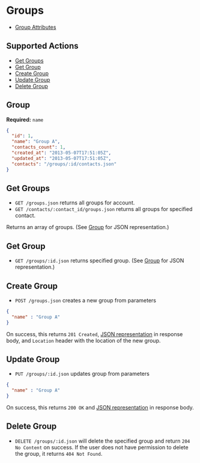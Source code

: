 # Groups

* [Group Attributes](#group)

## Supported Actions

* [Get Groups](#get-groups)
* [Get Group](#get-group)
* [Create Group](#create-group)
* [Update Group](#update-group)
* [Delete Group](#delete-group)

## Group

**Required:** ```name```

```json
{
  "id": 1,
  "name": "Group A",
  "contacts_count": 1,
  "created_at": "2013-05-07T17:51:05Z",
  "updated_at": "2013-05-07T17:51:05Z",
  "contacts": "/groups/:id/contacts.json"
}
```

## Get Groups

* ```GET /groups.json``` returns all groups for account.
* ```GET /contacts/:contact_id/groups.json``` returns all groups for specified contact.

Returns an array of groups. (See [Group](#group) for JSON representation.)

## Get Group

 * ```GET /groups/:id.json``` returns specified group. (See [Group](#group) for JSON representation.)

## Create Group

* ```POST /groups.json``` creates a new group from parameters

```json
{
  "name" : "Group A"
}
```

On success, this returns ```201 Created```, [JSON representation](#group) in response body, and ```Location``` header with the location of the new group.

## Update Group

* ```PUT /groups/:id.json``` updates group from parameters

```json
{
  "name" : "Group A"
}
```

On success, this returns ```200 OK``` and [JSON representation](#group) in response body.

## Delete Group

* ```DELETE /groups/:id.json``` will delete the specified group and return ```204 No Content``` on success. If the user does not have permission to delete the group, it returns ```404 Not Found```.
